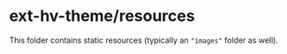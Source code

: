 # ext-hv-theme/resources

This folder contains static resources (typically an `"images"` folder as well).
